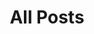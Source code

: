 ---
title: All Posts
permalink: /blog/
entries_layout: list
layout: posts
classes: wide
sidebar:
    nav: "blog"
---